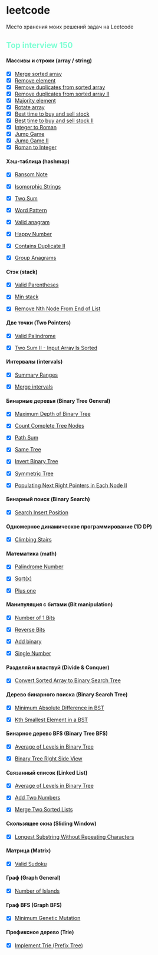 # leetcode
Место хранения моих решений задач на Leetcode


## <aquamarine>Top interview 150<aquamarine>

#### **Массивы и строки (array / string)**

- [x] [Merge sorted array](arrayAndString/merge.go)
- [x] [Remove element](arrayAndString/removeElement.go)
- [x] [Remove duplicates from sorted array](arrayAndString/removeDuplicates.go)
- [x] [Remove duplicates from sorted array II](arrayAndString/removeDuplicatesII.go)
- [x] [Majority element](arrayAndString/majorityElement.go)
- [x] [Rotate array](arrayAndString/rotate.go)
- [x] [Best time to buy and sell stock](arrayAndString/maxProfit.go)
- [x] [Best time to buy and sell stock II](arrayAndString/maxProfitII.go)
- [x] [Integer to Roman](arrayAndString/intToRoman.go)
- [x] [Jump Game](arrayAndString/canJump.go)
- [x] [Jump Game II](arrayAndString/jump.go)
- [x] [Roman to Integer](arrayAndString/romanToInt.go)

#### **Хэш-таблица (hashmap)**
- [x] [Ransom Note](hashmap/canConstruct.go)
- [x] [Isomorphic Strings](hashmap/isIsomorphic.go)
- [x] [Two Sum](hashmap/twoSum.go)
- [x] [Word Pattern](hashmap/wordPattern.go)
- [x] [Valid anagram](hashmap/isAnagram.go)
- [x] [Happy Number](hashmap/isHappy.go)
- [x] [Contains Duplicate II](hashmap/containsNearbyDuplicate.go)
- [x] [Group Anagrams](hashmap/groupAnagrams.go)


#### **Стэк (stack)**
- [x] [Valid Parentheses](stack/isValid.go)
- [x] [Min stack](stack/minStack.go)
- [x] [Remove Nth Node From End of List](linkedList/removeNthFromEnd.go)


#### **Две точки (Two Pointers)**
- [x] [Valid Palindrome](twoPointers/isPalindrome.go)
- [x] [Two Sum II - Input Array Is Sorted](twoPointers/twoSum.go)




#### **Интервалы (intervals)**
- [x] [Summary Ranges](intervals/summaryRanges.go)
- [x] [Merge intervals](intervals/merge.go)



#### **Бинарные деревья (Binary Tree General)**
- [x] [Maximum Depth of Binary Tree](binaryTreeGeneral/maxDepth.go)
- [x] [Count Complete Tree Nodes](binaryTreeGeneral/countNodes.go)
- [x] [Path Sum](binaryTreeGeneral/hasPathSum.go)
- [x] [Same Tree](binaryTreeGeneral/isSameTree.go)
- [x] [Invert Binary Tree](binaryTreeGeneral/invertTree.go)
- [x] [Symmetric Tree](binaryTreeGeneral/isSymmetric.go)
- [x] [Populating Next Right Pointers in Each Node II](binaryTreeGeneral/connect.go)


#### **Бинарный поиск (Binary Search)**
- [x] [Search Insert Position](binarySearch/searchInsert.go)


#### **Одномерное динамическое программирование (1D DP)**
- [x] [Climbing Stairs](dp1d/climbStairs.go)


#### **Математика (math)**
- [x] [Palindrome Number](math/isPalindrome.go)
- [x] [Sqrt(x)](math/mySqrt.go)
- [x] [Plus one](math/plusOne.go)


#### **Манипуляция с битами (Bit manipulation)**
- [x] [Number of 1 Bits](bitManipulation/hammingWeight.go)
- [x] [Reverse Bits](bitManipulation/reverseBits.go)
- [x] [Add binary](bitManipulation/addBinary.go)
- [x] [Single Number](bitManipulation/singleNumber.go)


#### **Разделяй и властвуй (Divide & Conquer)**
- [x] [Convert Sorted Array to Binary Search Tree](math/isPalindrome.go)



#### **Дерево бинарного поиска (Binary Search Tree)**
- [x] [Minimum Absolute Difference in BST](binarySearchTree/getMinimumDifference.go)
- [x] [Kth Smallest Element in a BST](binarySearchTree/kthSmallest.go)


#### **Бинарное дерево BFS (Binary Tree BFS)**
- [x] [Average of Levels in Binary Tree](binaryTreeBFS/averageOfLevels.go)
- [x] [Binary Tree Right Side View](binaryTreeBFS/rightSideView.go)


#### **Связанный список (Linked List)**
- [x] [Average of Levels in Binary Tree](linkedList/hasCycle.go)
- [x] [Add Two Numbers](linkedList/addTwoNumbers.go)
- [x] [Merge Two Sorted Lists](linkedList/mergeTwoLists.go)


#### **Скользящее окна (Sliding Window)**
- [x] [Longest Substring Without Repeating Characters](slidingWindow/lengthOfLongestSubstring.go)


#### **Матрица (Matrix)**
- [x] [Valid Sudoku](matrix/isValidSudoku.go)


#### **Граф (Graph General)**
- [x] [Number of Islands](graphGeneral/numIslands.go)


#### **Граф BFS (Graph BFS)**
- [x] [Minimum Genetic Mutation](graphGeneral/numIslands.go)



#### **Префиксное дерево (Trie)**
- [x] [Implement Trie (Prefix Tree)](graphGeneral/numIslands.go)




<style>
    red { color: red }
    yellow { color: yellow }
    aqua {color: aqua}
    aquamarine {color: aquamarine}
</style>